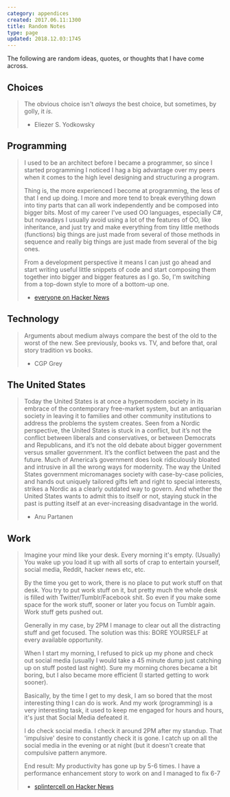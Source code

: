 ```yaml
---
category: appendices
created: 2017.06.11:1300
title: Random Notes
type: page
updated: 2018.12.03:1745
---
```


The following are random ideas, quotes, or thoughts that I have come across.

## Choices

> The obvious choice isn't *always* the best choice, but sometimes, by golly, it *is*.
>
> - Eliezer S. Yodkowsky

## Programming

> I used to be an architect before I became a programmer, so since I started programming I noticed I hag a big advantage over my peers when it comes to the high level designing and structuring a program.
> 
> Thing is, the more experienced I become at programming, the less of that I end up doing. I more and more tend to break everything down into tiny parts that can all work independently and be composed into bigger bits. Most of my career I've used OO languages, especially C#, but nowadays I usually avoid using a lot of the features of OO, like inheritance, and just try and make everything from tiny little methods (functions) big things are just made from several of those methods in sequence and really big things are just made from several of the big ones.
> 
> From a development perspective it means I can just go ahead and start writing useful little snippets of code and start composing them together into bigger and bigger features as I go. So, I'm switching from a top-down style to more of a bottom-up one.
> 
> - [everyone on Hacker News](https://news.ycombinator.com/item?id=14827848)

## Technology

> Arguments about medium always compare the best of the old to the worst of the new. See previously, books vs. TV, and before that, oral story tradition vs books.
>
> - CGP Grey

## The United States

> Today the United States is at once a hypermodern society in its embrace of the contemporary free-market system, but an antiquarian society in leaving it to families and other community institutions to address the problems the system creates. Seen from a Nordic perspective, the United States is stuck in a conflict, but it’s not the conflict between liberals and conservatives, or between Democrats and Republicans, and it’s not the old debate about bigger government versus smaller government. It’s the conflict between the past and the future. Much of America’s government does look ridiculously bloated and intrusive in all the wrong ways for modernity. The way the United States government micromanages society with case-by-case policies, and hands out uniquely tailored gifts left and right to special interests, strikes a Nordic as a clearly outdated way to govern. And whether the United States wants to admit this to itself or not, staying stuck in the past is putting itself at an ever-increasing disadvantage in the world.
> 
> - Anu Partanen

## Work

> Imagine your mind like your desk. Every morning it's empty. (Usually) You wake up you load it up with all sorts of crap to entertain yourself, social media, Reddit, hacker news etc, etc.
> 
> By the time you get to work, there is no place to put work stuff on that desk. You try to put work stuff on it, but pretty much the whole desk is filled with Twitter/Tumblr/Facebook shit. So even if you make some space for the work stuff, sooner or later you focus on Tumblr again. Work stuff gets pushed out.
> 
> Generally in my case, by 2PM I manage to clear out all the distracting stuff and get focused. The solution was this: BORE YOURSELF at every available opportunity.
> 
> When I start my morning, I refused to pick up my phone and check out social media (usually I would take a 45 minute dump just catching up on stuff posted last night). Sure my morning chores became a bit boring, but I also became more efficient (I started getting to work sooner).
> 
> Basically, by the time I get to my desk, I am so bored that the most interesting thing I can do is work. And my work (programming) is a very interesting task, it used to keep me engaged for hours and hours, it's just that Social Media defeated it.
> 
> I do check social media. I check it around 2PM after my standup. That 'impulsive' desire to constantly check it is gone. I catch up on all the social media in the evening or at night (but it doesn't create that compulsive pattern anymore.
> 
> End result: My productivity has gone up by 5-6 times. I have a performance enhancement story to work on and I managed to fix 6-7
> 
> - [splintercell on Hacker News](https://news.ycombinator.com/item?id=13718024)
